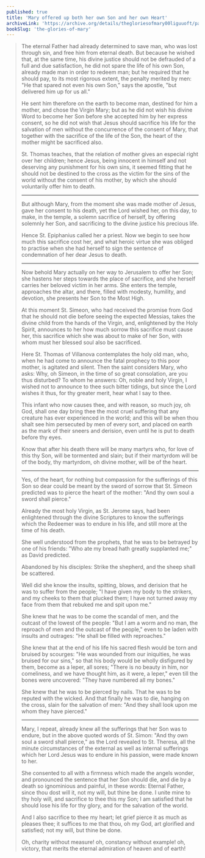 ```yaml
---
published: true
title: 'Mary offered up both her own Son and her own Heart'
archiveLink: 'https://archive.org/details/thegloriesofmary00liguuoft/page/459?view=theater'
bookSlug: 'the-glories-of-mary'
---
```


> The eternal Father had already determined to save man, who was lost through sin, and free him from eternal death. But because he wished that, at the same time, his divine justice should not be defrauded of a full and due satisfaction, he did not spare the life of his own Son, already made man in order to redeem man; but he required that he should pay, to its most rigorous extent, the penalty merited by men: "He that spared not even his own Son," says the apostle, "but delivered him up for us all."
>
> He sent him therefore on the earth to become man, destined for him a mother, and chose the Virgin Mary; but as he did not wish his divine Word to become her Son before she accepted him by her express consent, so he did not wish that Jesus should sacrifice his life for the salvation of men without the concurrence of the consent of Mary, that together with the sacrifice of the life of the Son, the heart of the mother might be sacrificed also.
>
> St. Thomas teaches, that the relation of mother gives an especial right over her children; hence Jesus, being innocent in himself and not deserving any punishment for his own sins, it seemed fitting that he should not be destined to the cross as the victim for the sins of the world without the consent of his mother, by which she should voluntarily offer him to death.
>
> ---
>
> But although Mary, from the moment she was made mother of Jesus, gave her consent to his death, yet the Lord wished her, on this day, to make, in the temple, a solemn sacrifice of herself, by offering solemnly her Son, and sacrificing to the divine justice his precious life.
>
> Hence St. Epiphanius called her a priest. Now we begin to see how much this sacrifice cost her, and what heroic virtue she was obliged to practise when she had herself to sign the sentence of condemnation of her dear Jesus to death.
>
> ---
>
> Now behold Mary actually on her way to Jerusalem to offer her Son; she hastens her steps towards the place of sacrifice, and she herself carries her beloved victim in her arms. She enters the temple, approaches the altar, and there, filled with modesty, humility, and devotion, she presents her Son to the Most High.
>
> At this moment St. Simeon, who had received the promise from God that he should not die before seeing the expected Messias, takes the divine child from the hands of the Virgin, and, enlightened by the Holy Spirit, announces to her how much sorrow this sacrifice must cause her, this sacrifice which she was about to make of her Son, with whom must her blessed soul also be sacrificed.
>
> Here St. Thomas of Villanova contemplates the holy old man, who, when he had come to announce the fatal prophecy to this poor mother, is agitated and silent. Then the saint considers Mary, who asks: Why, oh Simeon, in the time of so great consolation, are you thus disturbed? To whom he answers: Oh, noble and holy Virgin, I wished not to announce to thee such bitter tidings, but since the Lord wishes it thus, for thy greater merit, hear what I say to thee.
>
> This infant who now causes thee, and with reason, so much joy, oh God, shall one day bring thee the most cruel suffering that any creature has ever experienced in the world; and this will be when thou shalt see him persecuted by men of every sort, and placed on earth as the mark of their sneers and derision, even until he is put to death before thy eyes.
>
> Know that after his death there will be many martyrs who, for love of this thy Son, will be tormented and slain; but if their martyrdom will be of the body, thy martyrdom, oh divine mother, will be of the heart.
>
> ---
>
> Yes, of the heart, for nothing but compassion for the sufferings of this Son so dear could be meant by the sword of sorrow that St. Simeon predicted was to pierce the heart of the mother: "And thy own soul a sword shall pierce."
>
> Already the most holy Virgin, as St. Jerome says, had been enlightened through the divine Scriptures to know the sufferings which the Redeemer was to endure in his life, and still more at the time of his death.
>
> She well understood from the prophets, that he was to be betrayed by one of his friends: "Who ate my bread hath greatly supplanted me;" as David predicted.
>
> Abandoned by his disciples: Strike the shepherd, and the sheep shall be scattered.
>
> Well did she know the insults, spitting, blows, and derision that he was to suffer from the people; "I have given my body to the strikers, and my cheeks to them that plucked them; I have not turned away my face from them that rebuked me and spit upon me."
>
> She knew that he was to be come the scandal of men, and the outcast of the lowest of the people: "But I am a worm and no man, the reproach of men and the outcast of the people," even to be laden with insults and outrages: "He shall be filled with reproaches."
>
> She knew that at the end of his life his sacred flesh would be torn and bruised by scourges: "He was wounded from our iniquities, he was bruised for our sins," so that his body would be wholly disfigured by them, become as a leper, all sores; "There is no beauty in him, nor comeliness, and we have thought him, as it were, a leper," even till the bones were uncovered: "They have numbered all my bones."
>
> She knew that he was to be pierced by nails. That he was to be reputed with the wicked. And that finally he was to die, hanging on the cross, slain for the salvation of men: "And they shall look upon me whom they have pierced."
>
> ---
>
> Mary, I repeat, already knew all the sufferings that her Son was to endure, but in the above quoted words of St. Simon: "And thy own soul a sword shall pierce," as the Lord revealed to St. Theresa, all the minute circumstances of the external as well as internal sufferings which her Lord Jesus was to endure in his passion, were made known to her.
>
> She consented to all with a firmness which made the angels wonder, and pronounced the sentence that her Son should die, and die by a death so ignominious and painful, in these words: Eternal Father, since thou dost will it, not my will, but thine be done. I unite mine to thy holy will, and sacrifice to thee this my Son; I am satisfied that he should lose his life for thy glory, and for the salvation of the world.
>
> And I also sacrifice to thee my heart; let grief pierce it as much as pleases thee; it suffices to me that thou, oh my God, art glorified and satisfied; not my will, but thine be done.
>
> Oh, charity without measure! oh, constancy without example! oh, victory, that merits the eternal admiration of heaven and of earth!
